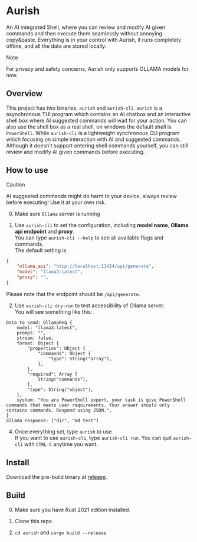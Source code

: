 # Aurish
An AI integrated Shell, where you can review and modify AI given commands and then execute them seamlessly without annoying copy&paste. Everything is in your control with Aurish, it runs completely offline, and all the data are stored locally.

> [!NOTE]
> For privacy and safety concerns, Aurish only supports OLLAMA models for now.

## Overview
This project has two binaries, `aurish` and `aurish-cli`. `aurish` is a asynchronous TUI program which contains an AI chatbox and an interactive shell box where AI suggested commands will wait for your action. You can also use the shell box as a real shell, on windows the default shell is `PowerShell`. While `aurish-cli` is a lightweight synchronous CLI program which focusing on simple interaction with AI and suggested commands. Although it doesn't support entering shell commands yourself, you can still review and modify AI given commands before executing. 

## How to use
> [!CAUTION]
> AI suggested commands might do harm to your device, always review before executing!
> Use it at your own risk.
0. Make sure `Ollama` server is running  

1. Use `aurish-cli` to set the configuration, including **model name**, **Ollama api endpoint** and **proxy**.  
You can type `aurish-cli --help` to see all available flags and commands.  
The default setting is
```json
{
	"ollama_api": "http://localhost:11434/api/generate",
	"model": "llama3:latest",
	"proxy": "",
}
```
Please note that the endpoint should be `/api/generate`.  

2. Use `aurish-cli dry-run` to test accessibility of Ollama server.  
You will see something like this:

```
Data to send: OllamaReq {
    model: "llama3:latest",
    prompt: "",
    stream: false,
    format: Object {
        "properties": Object {
            "commands": Object {
                "type": String("array"),
            },
        },
        "required": Array [
            String("commands"),
        ],
        "type": String("object"),
    },
    system: "You are PowerShell expert, your task is give PowerShell commands that meets user requirements. Your answer should only contains commands. Respond using JSON.",
}
ollama response: ["dir", "md test"]
```


4. Once everything set, type `aurish` to use  
   If you want to use `aurish-cli`, type `aurish-cli run`. You can quit `aurish-cli` with `CTRL-C` anytime you want. 


## Install
Download the pre-build binary at [release](https://github.com/DaZuo0122/aurish/releases).  

## Build 
0. Make sure you have Rust 2021 edition installed. 

1. Clone this repo

3. `cd aurish` and `cargo build --release`
